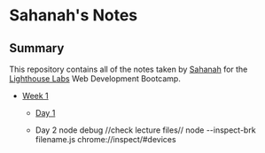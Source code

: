 # Sahanah's Notes

## Summary

This repository contains all of the notes taken by [Sahanah](https://github.com/sahanah-ganesh) for the [Lighthouse Labs](https://www.lighthouselabs.ca/) Web Development Bootcamp.

* [Week 1](/Week_1)
  * [Day 1](/Week_1/Day_1)

  * Day 2
   node debug //check lecture files//
   node --inspect-brk filename.js
   chrome://inspect/#devices 

